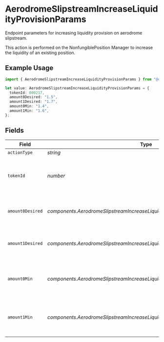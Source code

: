# AerodromeSlipstreamIncreaseLiquidityProvisionParams

Endpoint parameters for increasing liquidity provision on aerodrome slipstream.

This action is performed on the NonfungiblePosition Manager to increase the
liquidity of an existing position.

## Example Usage

```typescript
import { AerodromeSlipstreamIncreaseLiquidityProvisionParams } from "@compass-labs/api-sdk/models/components";

let value: AerodromeSlipstreamIncreaseLiquidityProvisionParams = {
  tokenId: 800217,
  amount0Desired: "1.5",
  amount1Desired: "1.7",
  amount0Min: "1.4",
  amount1Min: "1.6",
};
```

## Fields

| Field                                                                          | Type                                                                           | Required                                                                       | Description                                                                    | Example                                                                        |
| ------------------------------------------------------------------------------ | ------------------------------------------------------------------------------ | ------------------------------------------------------------------------------ | ------------------------------------------------------------------------------ | ------------------------------------------------------------------------------ |
| `actionType`                                                                   | *string*                                                                       | :heavy_minus_sign:                                                             | N/A                                                                            |                                                                                |
| `tokenId`                                                                      | *number*                                                                       | :heavy_check_mark:                                                             | Token ID of the NFT representing the liquidity provisioned position.           |                                                                                |
| `amount0Desired`                                                               | *components.AerodromeSlipstreamIncreaseLiquidityProvisionParamsAmount0Desired* | :heavy_check_mark:                                                             | The desired amount of the first token to deposit                               | 1.5                                                                            |
| `amount1Desired`                                                               | *components.AerodromeSlipstreamIncreaseLiquidityProvisionParamsAmount1Desired* | :heavy_check_mark:                                                             | The desired amount of the second token to deposit                              | 1.7                                                                            |
| `amount0Min`                                                                   | *components.AerodromeSlipstreamIncreaseLiquidityProvisionParamsAmount0Min*     | :heavy_check_mark:                                                             | The minimum amount of the first token to deposit                               | 1.4                                                                            |
| `amount1Min`                                                                   | *components.AerodromeSlipstreamIncreaseLiquidityProvisionParamsAmount1Min*     | :heavy_check_mark:                                                             | The minimum amount of the second token to deposit                              | 1.6                                                                            |